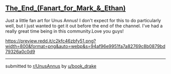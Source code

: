 ## [The_End_(Fanart_for_Mark_&_Ethan)](https://www.reddit.com/r/UnusAnnus/comments/jrm077/the_end_fanart_for_mark_ethan/)
Just  a little fan art for Unus Annus! I don't expect for this to do particularly well, but I just wanted to get it out before the end of the channel. I've had a really great time being in this community.Love you guys!

https://preview.redd.it/c2kfc46zbfy51.png?width=800&format=png&auto=webp&s=94af96e9951fa7a82769c8b0879bd79326a0c0d9

---

submitted to [r/UnusAnnus](https://www.reddit.com/r/UnusAnnus) by [u/book_drake](https://www.reddit.com/user/book_drake)

